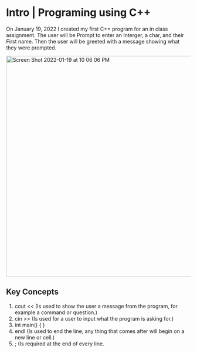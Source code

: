 # Intro | Programing using C++

On January 19, 2022 I created my first C++ program for an in class assignment. The user will be Prompt to enter an Interger, a char, and their First name. 
Then the user will be greeted with a message showing what they were prompted. 


<img width="600" alt="Screen Shot 2022-01-19 at 10 06 06 PM" src="https://user-images.githubusercontent.com/81205562/150282991-e72cc8e8-0493-41ff-ac9c-b52bb4eebd54.png">

## Key Concepts
1. cout << (Is used to show the user a message from the program, for example a command or question.)
2. cin >>  (Is used for a user to input what the program is asking for.)
3. int main() {
               }
4. endl     (Is used to end the line, any thing that comes after will begin on a new line or cell.)
5. ;       (Is required at the end of every line. 
